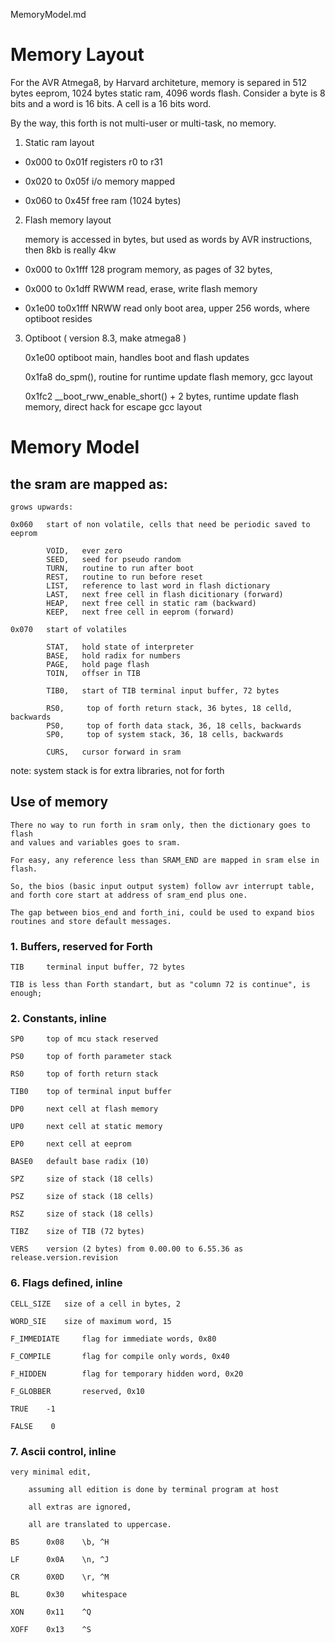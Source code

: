 MemoryModel.md

# Memory Layout 

For the AVR Atmega8, by Harvard architeture, memory is separed in 512 bytes eeprom, 1024 bytes static ram, 4096 words flash. Consider a byte is 8 bits and a word is 16 bits. A cell is a 16 bits word.

By the way, this forth is not multi-user or multi-task, no memory.

1. Static ram layout
    
- 0x000 to 0x01f  registers r0 to r31

- 0x020 to 0x05f  i/o memory mapped

- 0x060 to 0x45f  free ram (1024 bytes)

2. Flash memory layout

    memory is accessed in bytes, but used as words by AVR instructions, 
    then 8kb is really 4kw

- 0x000 to 0x1fff 128 program memory, as pages of 32 bytes, 
    
- 0x000 to 0x1dff RWWM read, erase, write flash memory
    
- 0x1e00 to0x1fff NRWW read only boot area, upper 256 words, where optiboot resides

3. Optiboot ( version 8.3, make atmega8 ) 

    0x1e00 optiboot main, handles boot and flash updates

    0x1fa8 do_spm(), routine for runtime update flash memory, gcc layout

    0x1fc2  __boot_rww_enable_short() + 2 bytes, runtime update flash memory,
    direct hack for escape gcc layout

# Memory Model

## the sram are mapped as:

    grows upwards:

    0x060   start of non volatile, cells that need be periodic saved to eeprom
           
            VOID,   ever zero
            SEED,   seed for pseudo random
            TURN,   routine to run after boot
            REST,   routine to run before reset
            LIST,   reference to last word in flash dictionary
            LAST,   next free cell in flash dicitionary (forward)
            HEAP,   next free cell in static ram (backward)
            KEEP,   next free cell in eeprom (forward)
    
    0x070   start of volatiles
    
            STAT,   hold state of interpreter
            BASE,   hold radix for numbers
            PAGE,   hold page flash
            TOIN,   offser in TIB
            
            TIB0,   start of TIB terminal input buffer, 72 bytes
            
            RS0,     top of forth return stack, 36 bytes, 18 celld, backwards
            PS0,     top of forth data stack, 36, 18 cells, backwards
            SP0,     top of system stack, 36, 18 cells, backwards
            
            CURS,   cursor forward in sram
            
            
            
note: system stack is for extra libraries, not for forth    

## Use of memory

    There no way to run forth in sram only, then the dictionary goes to flash
    and values and variables goes to sram.

    For easy, any reference less than SRAM_END are mapped in sram else in flash.
    
    So, the bios (basic input output system) follow avr interrupt table, 
    and forth core start at address of sram_end plus one. 

    The gap between bios_end and forth_ini, could be used to expand bios
    routines and store default messages.
    
### 1. Buffers, reserved for Forth

    TIB     terminal input buffer, 72 bytes
    
    TIB is less than Forth standart, but as "column 72 is continue", is enough;
        
### 2. Constants, inline

    SP0     top of mcu stack reserved

    PS0     top of forth parameter stack

    RS0     top of forth return stack
    
    TIB0    top of terminal input buffer
    
    DP0     next cell at flash memory
    
    UP0     next cell at static memory
    
    EP0     next cell at eeprom
    
    BASE0   default base radix (10)
    
    SPZ     size of stack (18 cells)
    
    PSZ     size of stack (18 cells)
    
    RSZ     size of stack (18 cells)
    
    TIBZ    size of TIB (72 bytes)
    
    VERS    version (2 bytes) from 0.00.00 to 6.55.36 as release.version.revision

### 6. Flags defined, inline

    CELL_SIZE   size of a cell in bytes, 2
    
    WORD_SIE    size of maximum word, 15

    F_IMMEDIATE     flag for immediate words, 0x80
    
    F_COMPILE       flag for compile only words, 0x40
    
    F_HIDDEN        flag for temporary hidden word, 0x20
    
    F_GLOBBER       reserved, 0x10

    TRUE    -1

    FALSE    0

### 7. Ascii control, inline

    very minimal edit, 
        
        assuming all edition is done by terminal program at host

        all extras are ignored,  
    
        all are translated to uppercase.

    BS      0x08    \b, ^H

    LF      0x0A    \n, ^J

    CR      0X0D    \r, ^M

    BL      0x30    whitespace

    XON     0x11    ^Q

    XOFF    0x13    ^S


